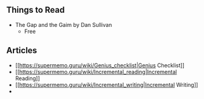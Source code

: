 

## Things to Read

- The Gap and the Gaim by Dan Sullivan
	- Free


## Articles

- [[https://supermemo.guru/wiki/Genius_checklist|Genius Checklist]]
- [[https://supermemo.guru/wiki/Incremental_reading|Incremental Reading]]
- [[https://supermemo.guru/wiki/Incremental_writing|Incremental Writing]]
- 

